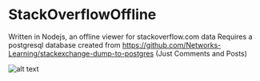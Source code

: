 # StackOverflowOffline
Written in Nodejs, an offline viewer for stackoverflow.com data
Requires a postgresql database created from https://github.com/Networks-Learning/stackexchange-dump-to-postgres (Just Comments and Posts)


![alt text](https://i.imgur.com/iuKJyMk.png)
